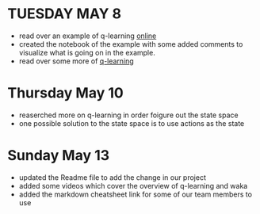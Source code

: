# TUESDAY MAY 8
* read over an example of q-learning [online](http://amunategui.github.io/reinforcement-learning/)
*  created the notebook of the example with some added comments to visualize what is going on in the example.
*  read over some more of [q-learning](https://en.wikipedia.org/wiki/Q-learning)

# Thursday May 10
* reaserched more on q-learning in order foigure out the state space
* one possible solution to the state space is to use actions as the state


# Sunday May 13
* updated the Readme file to add the change in our project 
* added some videos which cover the overview of q-learning and waka
* added the markdown cheatsheet link for some of our team members to use
